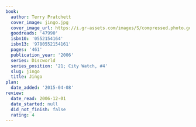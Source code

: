 ```yaml
---
book:
  author: Terry Pratchett
  cover_image: jingo.jpg
  cover_image_url: https://i.gr-assets.com/images/S/compressed.photo.goodreads.com/books/1327921813l/47990._SX98_.jpg
  goodreads: '47990'
  isbn10: '0552154164'
  isbn13: '9780552154161'
  pages: '461'
  publication_year: '2006'
  series: Discworld
  series_position: '21; City Watch, #4'
  slug: jingo
  title: Jingo
plan:
  date_added: '2015-04-08'
review:
  date_read: 2006-12-01
  date_started: null
  did_not_finish: false
  rating: 4
---
```

